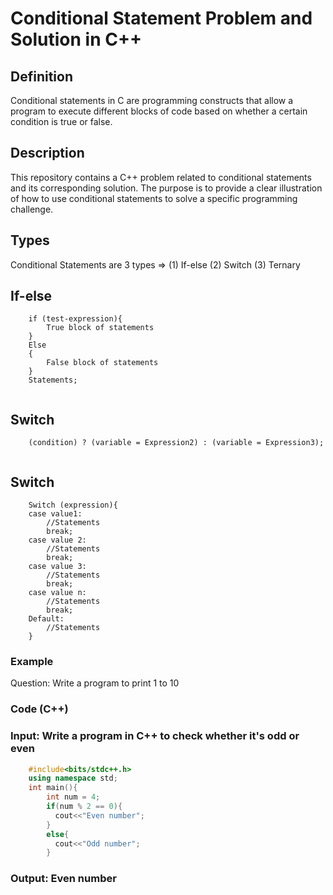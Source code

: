 # Conditional Statement Problem and Solution in C++

## Definition

Conditional statements in C are programming constructs that allow a program to execute different blocks of code based on whether a certain condition is true or false.

## Description

This repository contains a C++ problem related to conditional statements and its corresponding solution. The purpose is to provide a clear illustration of how to use conditional statements to solve a specific programming challenge.

## Types

Conditional Statements are 3 types => 
                     (1) If-else
                     (2) Switch
                     (3) Ternary

## If-else

```
    if (test-expression){
        True block of statements
    }
    Else
    {
        False block of statements
    }
    Statements;
    
```

## Switch

```
    (condition) ? (variable = Expression2) : (variable = Expression3);
    
```
## Switch

```
    Switch (expression){
    case value1:
        //Statements 
        break;
    case value 2:
        //Statements
        break; 
    case value 3:
        //Statements 
        break;
    case value n:
        //Statements
        break;
    Default:
        //Statements
    }

```
### Example

Question: Write a program to print 1 to 10

### Code (C++)
### Input: Write a program in C++ to check whether it's odd or even
```cpp
    #include<bits/stdc++.h>
    using namespace std;
    int main(){
        int num = 4;
        if(num % 2 == 0){
          cout<<"Even number";
        }
        else{
          cout<<"Odd number";
        }
```
### Output: Even number
